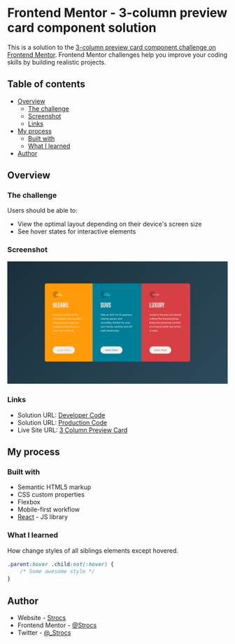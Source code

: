 # Frontend Mentor - 3-column preview card component solution

This is a solution to the [3-column preview card component challenge on Frontend Mentor](https://www.frontendmentor.io/challenges/3column-preview-card-component-pH92eAR2-). Frontend Mentor challenges help you improve your coding skills by building realistic projects. 

## Table of contents

- [Overview](#overview)
  - [The challenge](#the-challenge)
  - [Screenshot](#screenshot)
  - [Links](#links)
- [My process](#my-process)
  - [Built with](#built-with)
  - [What I learned](#what-i-learned)
- [Author](#author)


## Overview

### The challenge

Users should be able to:

- View the optimal layout depending on their device's screen size
- See hover states for interactive elements

### Screenshot

![](./ss5.PNG)

### Links

- Solution URL: [Developer Code](https://github.com/Strocs/Frontend-Mentor_3-Column-preview-card)
- Solution URL: [Production Code](https://github.com/Strocs/Frontend-Mentor_3-Column-preview-card/tree/main/docs)
- Live Site URL: [3 Column Preview Card](https://strocs.github.io/Frontend-Mentor_3-Column-preview-card/)

## My process

### Built with

- Semantic HTML5 markup
- CSS custom properties
- Flexbox
- Mobile-first workflow
- [React](https://reactjs.org/) - JS library


### What I learned

How change styles of all siblings elements except hovered.

```css
.parent:hover .child:not(:hover) {
	/* Some awesome style */
}
```

## Author

- Website - [Strocs](https://github.com/Strocs)
- Frontend Mentor - [@Strocs](https://www.frontendmentor.io/profile/Strocs)
- Twitter - [@_Strocs](https://www.instagram.com/_strocs/)